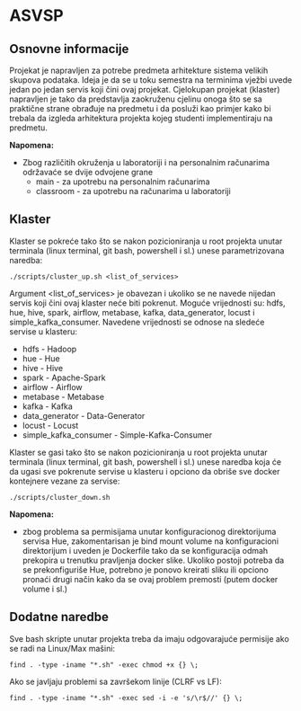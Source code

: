 # ASVSP

## Osnovne informacije

Projekat je napravljen za potrebe predmeta arhitekture sistema velikih skupova podataka. Ideja je da se u toku semestra na terminima vježbi uvede jedan po jedan servis koji čini ovaj projekat. Cjelokupan projekat (klaster) napravljen je tako da predstavlja zaokruženu cjelinu onoga što se sa praktične strane obrađuje na predmetu i da posluži kao primjer kako bi trebala da izgleda arhitektura projekta kojeg studenti implementiraju na predmetu.

**Napomena:**
* Zbog različitih okruženja u laboratoriji i na personalnim računarima održavaće se dvije odvojene grane
    * main - za upotrebu na personalnim računarima
    * classroom - za upotrebu na računarima u laboratoriji

## Klaster

Klaster se pokreće tako što se nakon pozicioniranja u root projekta unutar terminala (linux terminal, git bash, powershell i sl.) unese parametrizovana naredba:

```./scripts/cluster_up.sh <list_of_services>```

Argument <list_of_services> je obavezan i ukoliko se ne navede nijedan servis koji čini ovaj klaster neće biti pokrenut. Moguće vrijednosti su: hdfs, hue, hive, spark, airflow, metabase, kafka, data_generator, locust i simple_kafka_consumer. Navedene vrijednosti se odnose na sledeće servise u klasteru:
* hdfs - Hadoop
* hue - Hue
* hive - Hive
* spark - Apache-Spark
* airflow - Airflow
* metabase - Metabase
* kafka - Kafka
* data_generator - Data-Generator
* locust - Locust
* simple_kafka_consumer - Simple-Kafka-Consumer

Klaster se gasi tako što se nakon pozicioniranja u root projekta unutar terminala (linux terminal, git bash, powershell i sl.) unese naredba koja će da ugasi sve pokrenute servise u klasteru i opciono da obriše sve docker kontejnere vezane za servise:

```./scripts/cluster_down.sh```

**Napomena:**
* zbog problema sa permisijama unutar konfiguracionog direktorijuma servisa Hue, zakomentarisan je bind mount volume na konfiguracioni direktorijum i uveden je Dockerfile tako da se konfiguracija odmah prekopira u trenutku pravljenja docker slike. Ukoliko postoji potreba da se prekonfiguriše Hue, potrebno je ponovo kreirati sliku ili opciono pronaći drugi način kako da se ovaj problem premosti (putem docker volume i sl.)

## Dodatne naredbe

Sve bash skripte unutar projekta treba da imaju odgovarajuće permisije ako se radi na Linux/Max mašini:

```find . -type -iname "*.sh" -exec chmod +x {} \;```

Ako se javljaju problemi sa završekom linije (CLRF vs LF):

```find . -type -iname "*.sh" -exec sed -i -e 's/\r$//' {} \;```